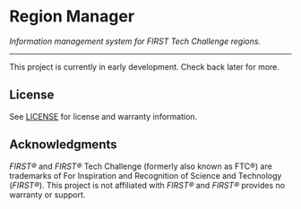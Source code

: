 # Region Manager

_Information management system for FIRST Tech Challenge regions._

---

This project is currently in early development.
Check back later for more.

## License

See [LICENSE](LICENSE) for license and warranty information.

## Acknowledgments

_FIRST®_ and _FIRST®_ Tech Challenge (formerly also known as FTC®) are trademarks of For Inspiration and Recognition of Science and Technology (_FIRST®_).
This project is not affiliated with _FIRST®_ and _FIRST®_ provides no warranty or support.
